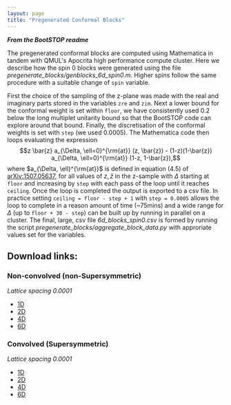 ```yaml
---
layout: page
title: "Pregenerated Conformal Blocks"
---
```


***From the BootSTOP readme***

The pregenerated conformal blocks are computed using Mathematica in tandem with QMUL's Apocrita high performance
compute cluster. Here we describe how the spin 0 blocks were generated using the file 
*pregenerate_blocks/genblocks_6d_spin0.m*. Higher spins follow the same procedure 
with a suitable change of `spin` variable. 

First the choice of the sampling of the z-plane was made with the real and imaginary parts stored in the variables
`zre` and `zim`. Next a lower bound for the conformal weight is set within `floor`, we have consistently used 0.2 below 
the long multiplet unitarity bound so that the BootSTOP code can explore around that bound. Finally, the discretisation
of the conformal weights is set with `step` (we used 0.0005). The Mathematica code then loops evaluating the expression $$z \bar{z} a_{\Delta, \ell=0}^{\rm{at}} (z, \bar{z}) - (1-z)(1-\bar{z}) a_{\Delta, \ell=0}^{\rm{at}} (1-z, 1-\bar{z}),$$ where $a_{\Delta, \ell}^{\rm{at}}$ is defined in equation (4.5) of [arXiv:1507.05637](https://arxiv.org/pdf/1507.05637.pdf),
for all values of $z, \bar{z}$ in the z-sample with $\Delta$ starting at `floor` and increasing by `step` with 
each pass of the loop until it reaches `ceiling`. Once the loop is completed the output is exported to a csv file.
In practice setting `ceiling = floor - step + 1` with `step = 0.0005` allows the loop to complete in a reason amount
of time (~75mins) and a wide range for $\Delta$ (up to `floor + 30 - step`) can be built up by running in parallel on a 
cluster. The final, large, csv file *6d_blocks_spin0.csv* is formed by running the script 
*pregenerate_blocks/aggregate_block_data.py* with approriate values set for the variables.


## Download links:

### Non-convolved (non-Supersymmetric)
_Lattice spacing 0.0001_
- [1D]()
- [2D]()
- [4D]()
- [6D]()


### Convolved (Supersymmetric)
_Lattice spacing 0.0001_
- [1D]()
- [2D]()
- [4D]()
- [6D]()
